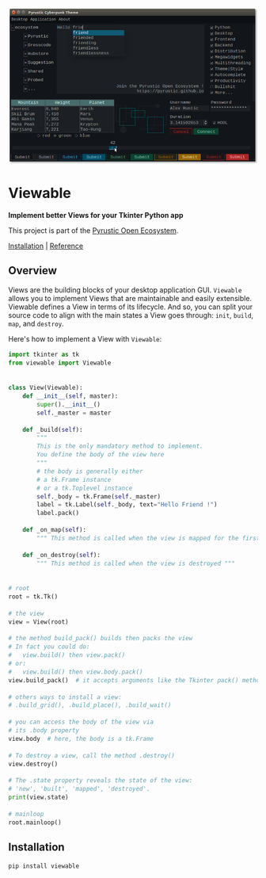 <!-- Image -->
<div align="center">
    <img src="https://raw.githubusercontent.com/pyrustic/misc/master/media/cyberpunk-cover.png" alt="Figure" width="970">
    <p align="center">
    <i>  </i>
    </p>
</div>


<!-- Intro Text -->
# Viewable
<b> Implement better Views for your Tkinter Python app </b>

This project is part of the [Pyrustic Open Ecosystem](https://pyrustic.github.io).

<!-- Quick Links -->
[Installation](#installation) | [Reference](https://github.com/pyrustic/viewable/tree/master/docs/modules#readme)

## Overview

Views are the building blocks of your desktop application GUI. `Viewable` allows you to implement Views that are maintainable and easily extensible. Viewable defines a View in terms of its lifecycle. And so, you can split your source code to align with the main states a View goes through: `init`, `build`, `map`, and `destroy`.

Here's how to implement a View with `Viewable`:

```python
import tkinter as tk
from viewable import Viewable


class View(Viewable):
    def __init__(self, master):
        super().__init__()
        self._master = master

    def _build(self):
        """
        This is the only mandatory method to implement.
        You define the body of the view here
        """
        # the body is generally either
        # a tk.Frame instance
        # or a tk.Toplevel instance
        self._body = tk.Frame(self._master)
        label = tk.Label(self._body, text="Hello Friend !")
        label.pack()

    def _on_map(self):
        """ This method is called when the view is mapped for the first time """

    def _on_destroy(self):
        """ This method is called when the view is destroyed """


# root
root = tk.Tk()

# the view
view = View(root)

# the method build_pack() builds then packs the view
# In fact you could do:
#   view.build() then view.pack()
# or:
#   view.build() then view.body.pack()
view.build_pack()  # it accepts arguments like the Tkinter pack() method

# others ways to install a view:
# .build_grid(), .build_place(), .build_wait()

# you can access the body of the view via
# its .body property
view.body  # here, the body is a tk.Frame

# To destroy a view, call the method .destroy()
view.destroy()

# The .state property reveals the state of the view:
# 'new', 'built', 'mapped', 'destroyed'.
print(view.state)

# mainloop
root.mainloop()

```






## Installation
```bash
pip install viewable
```
